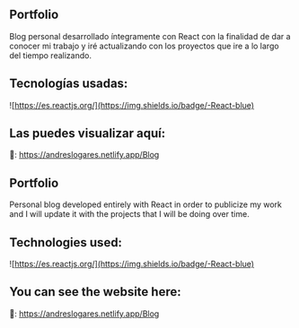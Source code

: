 ## Portfolio

Blog personal desarrollado íntegramente con React con la finalidad de dar a conocer mi trabajo y iré actualizando con los proyectos que ire a lo largo del tiempo realizando.

## Tecnologías usadas:

![https://es.reactjs.org/](https://img.shields.io/badge/-React-blue)

## Las puedes visualizar aquí:

🔗: https://andreslogares.netlify.app/Blog


## Portfolio

Personal blog developed entirely with React in order to publicize my work and I will update it with the projects that I will be doing over time.

## Technologies used:

![https://es.reactjs.org/](https://img.shields.io/badge/-React-blue)

## You can see the website here:


🔗: https://andreslogares.netlify.app/Blog
